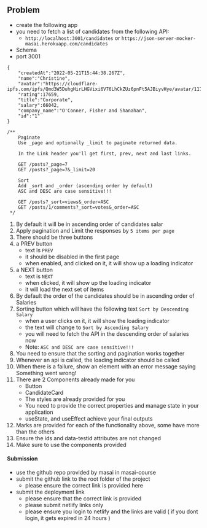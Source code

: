 ## Problem

- create the following app
- you need to fetch a list of candidates from the following API:
  - `http://localhost:3001/candidates` or `https://json-server-mocker-masai.herokuapp.com/candidates`
- Schema
- port 3001

```
{
    "createdAt":"2022-05-21T15:44:38.267Z",
    "name":"Christine",
    "avatar":"https://cloudflare-ipfs.com/ipfs/Qmd3W5DuhgHirLHGVixi6V76LhCkZUz6pnFt5AJBiyvHye/avatar/1174.jpg",
    "rating":17659,
    "title":"Corporate",
    "salary":66042,
    "company_name":"O'Conner, Fisher and Shanahan",
    "id":"1"
}

/**
    Paginate
    Use _page and optionally _limit to paginate returned data.

    In the Link header you'll get first, prev, next and last links.

    GET /posts?_page=7
    GET /posts?_page=7&_limit=20

    Sort
    Add _sort and _order (ascending order by default)
    ASC and DESC are case sensitive!!!

    GET /posts?_sort=views&_order=ASC
    GET /posts/1/comments?_sort=votes&_order=ASC
 */

```

1. By default it will be in ascending order of candidates salar
1. Apply pagination and Limit the responses by `5 items per page`
1. There should be three buttons
1. a PREV button
   - text is `PREV`
   - it should be disabled in the first page
   - when enabled, and clicked on it, it will show up a loading indicator
1. a NEXT button
   - text is `NEXT`
   - when clicked, it will show up the loading indicator
   - it will load the next set of items
1. By default the order of the candidates should be in ascending order of Salaries
1. Sorting button which will have the following text `Sort by Descending Salary`
   - when a user clicks on it, it will show the loading indicator
   - the text will change to `Sort by Ascending Salary`
   - you will need to fetch the API in the descending order of salaries now
   - Note: `ASC and DESC are case sensitive!!!`
1. You need to ensure that the sorting and pagination works together
1. Whenever an api is called, the loading indicator should be called
1. When there is a failure, show an element with an error message saying Something went wrong!
1. There are 2 Components already made for you
   - Button
   - CandidateCard
   - The styles are already provided for you
   - You need to provide the correct properties and manage state in your application
   - useState, and useEffect achieve your final outputs
1. Marks are provided for each of the functionality above, some have more than the others
1. Ensure the ids and data-testid attributes are not changed
1. Make sure to use the components provided

#### Submission

- use the github repo provided by masai in masai-course
- submit the github link to the root folder of the project
  - please ensure the correct link is provided here
- submit the deployment link
  - please ensure that the correct link is provided
  - please submit netlify links only
  - please ensure you login to netlify and the links are valid ( if you dont login, it gets expired in 24 hours )
